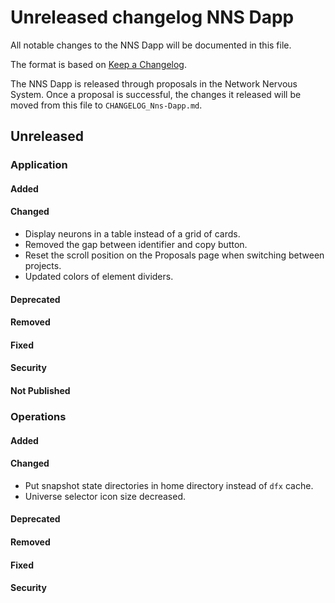 
# Unreleased changelog NNS Dapp

All notable changes to the NNS Dapp will be documented in this file.

The format is based on [Keep a Changelog](https://keepachangelog.com/en/1.0.0/).

The NNS Dapp is released through proposals in the Network Nervous System. Once a
proposal is successful, the changes it released will be moved from this file to
`CHANGELOG_Nns-Dapp.md`.

## Unreleased

### Application

#### Added

#### Changed

* Display neurons in a table instead of a grid of cards.
* Removed the gap between identifier and copy button.
* Reset the scroll position on the Proposals page when switching between projects.
* Updated colors of element dividers.

#### Deprecated

#### Removed

#### Fixed

#### Security

#### Not Published

### Operations

#### Added

#### Changed

* Put snapshot state directories in home directory instead of `dfx` cache.
* Universe selector icon size decreased.

#### Deprecated

#### Removed

#### Fixed

#### Security

